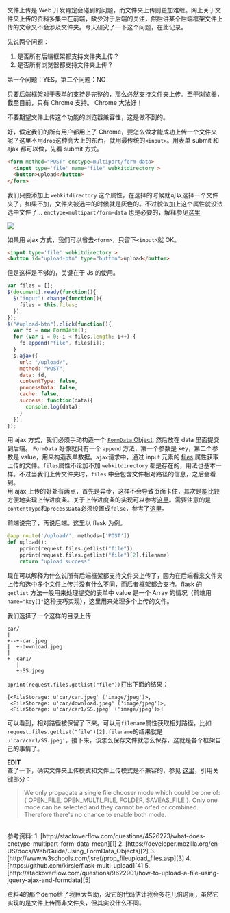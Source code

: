 文件上传是 Web 开发肯定会碰到的问题，而文件夹上传则更加难缠。网上关于文件夹上传的资料多集中在前端，缺少对于后端的关注，然后讲某个后端框架文件上传的文章又不会涉及文件夹。今天研究了一下这个问题，在此记录。

先说两个问题：

1. 是否所有后端框架都支持文件夹上传？
2. 是否所有浏览器都支持文件夹上传？

第一个问题：YES，第二个问题：NO

只要后端框架对于表单的支持是完整的，那么必然支持文件夹上传。至于浏览器，截至目前，只有 Chrome 支持。 Chrome 大法好！

不要期望文件上传这个功能的浏览器兼容性，这是做不到的。

好，假定我们的所有用户都用上了 Chrome，要怎么做才能成功上传一个文件夹呢？这里不用`drop`这种高大上的东西，就用最传统的`<input>`。用表单 submit 和 ajax 都可以做，先看 submit 方式。

```html
<form method="POST" enctype=multipart/form-data>
  <input type='file' name="file" webkitdirectory >
  <button>upload</button>
</form> 
```
我们只要添加上 `webkitdirectory` 这个属性，在选择的时候就可以选择一个文件夹了，如果不加，文件夹被选中的时候就是灰色的。不过貌似加上这个属性就没法选中文件了... `enctype=multipart/form-data` 也是必要的，解释参见[这里][1]

![](http://laike9m.com/media/content/BlogPost/images/dirup.png)

如果用 ajax 方式，我们可以省去`<form>`，只留下`<input>`就 OK。

```html
<input type='file' webkitdirectory >  
<button id="upload-btn" type="button">upload</button>  
```
但是这样是不够的，关键在于 Js 的使用。

```javascript
var files = [];
$(document).ready(function(){
  $("input").change(function(){
    files = this.files;
  });
});
$("#upload-btn").click(function(){
  var fd = new FormData();
  for (var i = 0; i < files.length; i++) {
    fd.append("file", files[i]);
  }
  $.ajax({
    url: "/upload/",
    method: "POST",
    data: fd,
    contentType: false,
    processData: false,
    cache: false,
    success: function(data){
      console.log(data);
    }
  });
});
```
用 ajax 方式，我们必须手动构造一个 [`FormData` Object][2], 然后放在 data 里面提交到后端。 `FormData` 好像就只有一个 `append` 方法，第一个参数是 key，第二个参数是 value，用来构造表单数据。`ajax`请求中，通过 input 元素的 [files][3] 属性获取上传的文件。`files`属性不论加不加 `webkitdirectory` 都是存在的，用法也基本一样。不过当我们上传文件夹时，`files` 中会包含文件相对路径的信息，之后会看到。  
用 ajax 上传的好处有两点，首先是异步，这样不会导致页面卡住，其次是能比较方便地实现上传进度条。关于上传进度条的实现可以参考[这里][4]。需要注意的是`contentType`和`processData`必须设置成`false`，参考了[这里][5]。

前端说完了，再说后端。这里以 flask 为例。

```python
@app.route('/upload/', methods=['POST'])
def upload():
    pprint(request.files.getlist("file"))
    pprint(request.files.getlist("file")[2].filename)
    return "upload success"
```

现在可以解释为什么说所有后端框架都支持文件夹上传了，因为在后端看来文件夹上传和选中多个文件上传并没有什么不同，而后者框架都会支持。flask 的 `getlist` 方法一般用来处理提交的表单中 value 是一个 Array 的情况（前端用`name="key[]"`这种技巧实现），这里用来处理多个上传的文件。

我们选择了一个这样的目录上传

```
car/
|
+--+-car.jpeg
|  +-download.jpeg
|
+--car1/
   |
   +-SS.jpeg
```

`pprint(request.files.getlist("file"))`打出下面的结果：  

```
[<FileStorage: u'car/car.jpeg' ('image/jpeg')>,
 <FileStorage: u'car/download.jpeg' ('image/jpeg')>,
 <FileStorage: u'car/car1/SS.jpeg' ('image/jpeg')>]
```
可以看到，相对路径被保留了下来。可以用`filename`属性获取相对路径，比如`request.files.getlist("file")[2].filename`的结果就是`u'car/car1/SS.jpeg'`。接下来，该怎么保存文件就怎么保存，这就是各个框架自己的事情了。

**EDIT**  
查了一下，确实文件夹上传模式和文件上传模式是不兼容的，参见 [这里][6]，引用关键部分：
> We only propagate a single file chooser mode which could be one of: { OPEN_FILE, OPEN_MULTI_FILE, FOLDER, SAVEAS_FILE }.  Only one mode can be selected and they cannot be or'ed or combined. Therefore there's no chance to enable both mode.

<br>
参考资料:  
1. [http://stackoverflow.com/questions/4526273/what-does-enctype-multipart-form-data-mean][1]  
2. [https://developer.mozilla.org/en-US/docs/Web/Guide/Using_FormData_Objects][2]  
3. [http://www.w3schools.com/jsref/prop_fileupload_files.asp][3]  
4. [https://github.com/kirsle/flask-multi-upload][4]  
5. [http://stackoverflow.com/questions/9622901/how-to-upload-a-file-using-jquery-ajax-and-formdata][5]

资料4的那个demo给了我巨大帮助，没它的代码估计我会多花几倍时间，虽然它实现的是文件上传而非文件夹，但其实没什么不同。

[1]:http://stackoverflow.com/questions/4526273/what-does-enctype-multipart-form-data-mean
[2]:https://developer.mozilla.org/en-US/docs/Web/Guide/Using_FormData_Objects
[3]:http://www.w3schools.com/jsref/prop_fileupload_files.asp
[4]:https://github.com/kirsle/flask-multi-upload
[5]:http://stackoverflow.com/questions/9622901/how-to-upload-a-file-using-jquery-ajax-and-formdata
[6]:https://code.google.com/p/chromium/issues/detail?id=59818